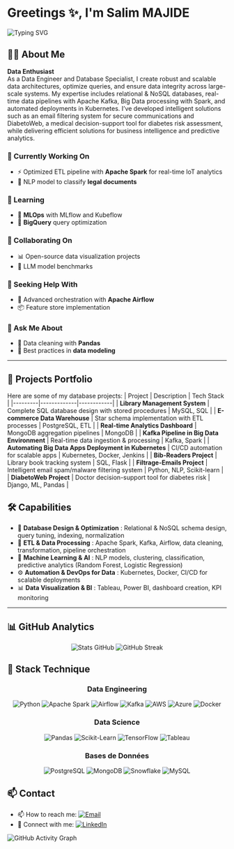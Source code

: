 <!--
## Hi there 👋
**SalimM21/SalimM21** is a ✨ _special_ ✨ repository because its `README.md` (this file) appears on your GitHub profile.

As a passionate Database Administrator and SQL Developer, I specialize in designing robust database architectures, optimizing queries, and ensuring data integrity. With expertise in both relational and NoSQL databases, I'm dedicated to building efficient, scalable data solutions that power business intelligence and applications.

- 🌱 I'm currently learning **Big Data technologies**
- 💬 Ask me about **SQL optimization, database design, ETL processes**
- 🤖 Concepteur de solutions digitales innovantes **combinant IA et expérience utilisateur**
-->

# Greetings ✨, I'm Salim MAJIDE 
![Typing SVG](https://readme-typing-svg.herokuapp.com?font=Fira+Code&pause=1000&color=54A2F7&width=435&lines=Database+Wizard+🧙‍♂️;SQL+Specialist+💾;Data+Architect+📊)

## 🙋‍♂ About Me

**Data Enthusiast**  
As a Data Engineer and Database Specialist, I create robust and scalable data architectures, optimize queries, and ensure data integrity across large-scale systems. My expertise includes relational & NoSQL databases, real-time data pipelines with Apache Kafka, Big Data processing with Spark, and automated deployments in Kubernetes. I’ve developed intelligent solutions such as an email filtering system for secure communications and DiabetoWeb, a medical decision-support tool for diabetes risk assessment, while delivering efficient solutions for business intelligence and predictive analytics.

### 🔭 Currently Working On
- ⚡ Optimized ETL pipeline with **Apache Spark** for real-time IoT analytics  
- 📑 NLP model to classify **legal documents**  

### 🌱 Learning
- 🔹 **MLOps** with MLflow and Kubeflow  
- 🔹 **BigQuery** query optimization  

### 👯 Collaborating On
- 📊 Open-source data visualization projects  
- 🧠 LLM model benchmarks  

### 🤔 Seeking Help With
- 🚀 Advanced orchestration with **Apache Airflow**  
- 📦 Feature store implementation  

### 💬 Ask Me About
- 🧹 Data cleaning with **Pandas**  
- 📐 Best practices in **data modeling**  

---

## 📂 Projects Portfolio
Here are some of my database projects:
| Project | Description | Tech Stack |
|---------|-------------|------------|
| **Library Management System** | Complete SQL database design with stored procedures | MySQL, SQL |
| **E-commerce Data Warehouse** | Star schema implementation with ETL processes | PostgreSQL, ETL |
| **Real-time Analytics Dashboard** | MongoDB aggregation pipelines | MongoDB |
| **Kafka Pipeline in Big Data Environment** | Real-time data ingestion & processing | Kafka, Spark |
| **Automating Big Data Apps Deployment in Kubernetes** | CI/CD automation for scalable apps | Kubernetes, Docker, Jenkins |
| **Bib-Readers Project** | Library book tracking system | SQL, Flask |
| **Filtrage-Emails Project** | Intelligent email spam/malware filtering system | Python, NLP, Scikit-learn |
| **DiabetoWeb Project** | Doctor decision-support tool for diabetes risk | Django, ML, Pandas |

## 🛠 Capabilities

- 💾 **Database Design & Optimization** : Relational & NoSQL schema design, query tuning, indexing, normalization  
- 🔄 **ETL & Data Processing** : Apache Spark, Kafka, Airflow, data cleaning, transformation, pipeline orchestration  
- 🤖 **Machine Learning & AI** : NLP models, clustering, classification, predictive analytics (Random Forest, Logistic Regression)  
- ⚙️ **Automation & DevOps for Data** : Kubernetes, Docker, CI/CD for scalable deployments  
- 📊 **Data Visualization & BI** : Tableau, Power BI, dashboard creation, KPI monitoring  

---

## 📊 GitHub Analytics

<div align="center">

<!-- Stats avec icônes et thème personnalisé -->
![Stats GitHub](https://github-readme-stats.vercel.app/api?username=SalimM21&show_icons=true&border=true&include_all_commits=true&count_private=true&cache_seconds=3)
![GitHub Streak](https://streak-stats.demolab.com/?user=salimM21&hide_border=true)

</div>

## 🧰 Stack Technique  
<div align="center"> 
  
### **Data Engineering**  
![Python](https://img.shields.io/badge/-Python-3776AB?style=flat&logo=python&logoColor=white)
![Apache Spark](https://img.shields.io/badge/-Spark-E25A1C?style=flat&logo=apachespark&logoColor=white)
![Airflow](https://img.shields.io/badge/-Airflow-017CEE?style=flat&logo=apacheairflow&logoColor=white)
![Kafka](https://img.shields.io/badge/-Kafka-231F20?style=flat&logo=apachekafka&logoColor=white)
![AWS](https://img.shields.io/badge/-AWS-232F3E?style=flat&logo=amazonaws&logoColor=white)
![Azure](https://img.shields.io/badge/Azure_DevOps-0078D7?style=flat&logo=azure-devops&logoColor=white)
![Docker](https://img.shields.io/badge/-Docker-2496ED?style=flat&logo=docker&logoColor=white)

### **Data Science**  
![Pandas](https://img.shields.io/badge/-Pandas-150458?style=flat&logo=pandas&logoColor=white)
![Scikit-Learn](https://img.shields.io/badge/-Scikit_Learn-F7931E?style=flat&logo=scikitlearn&logoColor=white)
![TensorFlow](https://img.shields.io/badge/-TensorFlow-FF6F00?style=flat&logo=tensorflow&logoColor=white)
![Tableau](https://img.shields.io/badge/-Tableau-E97627?style=flat&logo=tableau&logoColor=white)

### **Bases de Données**  
![PostgreSQL](https://img.shields.io/badge/-PostgreSQL-4169E1?style=flat&logo=postgresql&logoColor=white)
![MongoDB](https://img.shields.io/badge/-MongoDB-47A248?style=flat&logo=mongodb&logoColor=white)
![Snowflake](https://img.shields.io/badge/-Snowflake-29B5E8?style=flat&logo=snowflake&logoColor=black)
![MySQL](https://img.shields.io/badge/MySQL-005C84?style=flat&logo=mysql&logoColor=white)

</div>

## 📫 Contact  

- 📫 How to reach me: [![Email](https://img.shields.io/badge/Email-D14836?style=flat&logo=gmail&logoColor=white)](mailto:salim.majide.officiel@gmail.com)
- 📱 Connect with me: [![LinkedIn](https://img.shields.io/badge/LinkedIn-0077B5?style=flat&logo=linkedin)](https://www.linkedin.com/in/salim-majide-231319172/)

![GitHub Activity Graph](https://github-readme-activity-graph.vercel.app/graph?username=SalimM21&theme=github-compact)
